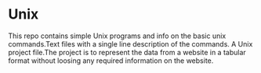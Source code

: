 # Unix
This repo contains simple Unix programs and info on the basic unix commands.Text files with a single line description of the commands.
A Unix project file.The project is to represent the data from a website in a tabular format without loosing any required information on the website. 


